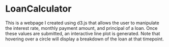 # LoanCalculator

This is a webpage I created using d3.js that allows the user to manipulate the interest rate, monthly payment amount, and principal of a loan. Once these values are submitted, an interactive line plot is generated. Note that hovering over a circle will display a breakdown of the loan at that timepoint.
